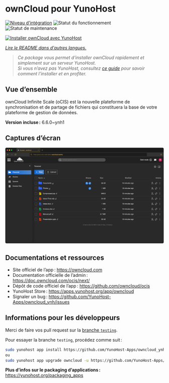 <!--
Nota bene : ce README est automatiquement généré par <https://github.com/YunoHost/apps/tree/master/tools/readme_generator>
Il NE doit PAS être modifié à la main.
-->

# ownCloud pour YunoHost

[![Niveau d’intégration](https://dash.yunohost.org/integration/owncloud.svg)](https://ci-apps.yunohost.org/ci/apps/owncloud/) ![Statut du fonctionnement](https://ci-apps.yunohost.org/ci/badges/owncloud.status.svg) ![Statut de maintenance](https://ci-apps.yunohost.org/ci/badges/owncloud.maintain.svg)

[![Installer ownCloud avec YunoHost](https://install-app.yunohost.org/install-with-yunohost.svg)](https://install-app.yunohost.org/?app=owncloud)

*[Lire le README dans d'autres langues.](./ALL_README.md)*

> *Ce package vous permet d’installer ownCloud rapidement et simplement sur un serveur YunoHost.*  
> *Si vous n’avez pas YunoHost, consultez [ce guide](https://yunohost.org/install) pour savoir comment l’installer et en profiter.*

## Vue d’ensemble

ownCloud Infinite Scale (oCIS) est la nouvelle plateforme de synchronisation et de partage de fichiers qui constituera la base de votre plateforme de gestion de données.


**Version incluse :** 6.6.0~ynh1

## Captures d’écran

![Capture d’écran de ownCloud](./doc/screenshots/screenshot.png)

## Documentations et ressources

- Site officiel de l’app : <https://owncloud.com>
- Documentation officielle de l’admin : <https://doc.owncloud.com/ocis/next/>
- Dépôt de code officiel de l’app : <https://github.com/owncloud/ocis>
- YunoHost Store : <https://apps.yunohost.org/app/owncloud>
- Signaler un bug : <https://github.com/YunoHost-Apps/owncloud_ynh/issues>

## Informations pour les développeurs

Merci de faire vos pull request sur la [branche `testing`](https://github.com/YunoHost-Apps/owncloud_ynh/tree/testing).

Pour essayer la branche `testing`, procédez comme suit :

```bash
sudo yunohost app install https://github.com/YunoHost-Apps/owncloud_ynh/tree/testing --debug
ou
sudo yunohost app upgrade owncloud -u https://github.com/YunoHost-Apps/owncloud_ynh/tree/testing --debug
```

**Plus d’infos sur le packaging d’applications :** <https://yunohost.org/packaging_apps>
